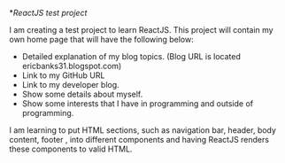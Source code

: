 **ReactJS test project*

I am creating a test project to learn ReactJS.
This project will contain my own home page that will have the following below:

- Detailed explanation of my blog topics. (Blog URL is located ericbanks31.blogspot.com)
- Link to my GitHub URL
- Link to my developer blog.
- Show some details about myself.
- Show some interests that I have in programming and outside of programming.

I am learning to put HTML sections, such as navigation bar, header, body content, footer 
, into different components and having ReactJS renders these components to valid HTML.